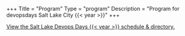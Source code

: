 +++
Title = "Program"
Type = "program"
Description = "Program for devopsdays Salt Lake City {{< year >}}"
+++

<div class="container">
	<a id="sched-embed" href="//slcdod2020.sched.com/">View the Salt Lake Devops Days {{< year >}} schedule &amp; directory.</a><script type="text/javascript" src="//slcdod2020.sched.com/js/embed.js"></script>
</div>
